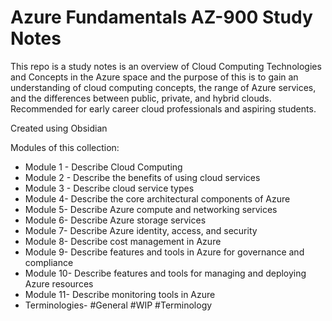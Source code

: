 # Azure Fundamentals AZ-900 Study Notes

This repo is a study notes is an overview of Cloud Computing Technologies and Concepts in the Azure space and the purpose of this is to gain an understanding of cloud computing concepts, the range of Azure services, and the differences between public, private, and hybrid clouds. Recommended for early career cloud professionals and aspiring students.

Created using Obsidian

Modules of this collection:
- Module 1 - Describe Cloud Computing
- Module 2 - Describe the benefits of using cloud services
- Module 3 - Describe cloud service types
- Module 4- Describe the core architectural components of Azure
- Module 5- Describe Azure compute and networking services
- Module 6- Describe Azure storage services
- Module 7- Describe Azure identity, access, and security
- Module 8- Describe cost management in Azure
- Module 9- Describe features and tools in Azure for governance and compliance
- Module 10- Describe features and tools for managing and deploying Azure resources
- Module 11- Describe monitoring tools in Azure
- Terminologies-  #General #WIP #Terminology